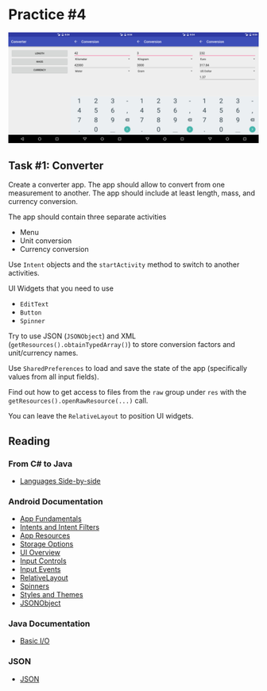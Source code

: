Practice #4
===========

![sample](../Images/Practice_4_Sample.jpg)

## Task #1: Converter

Create a converter app. The app should allow to convert from one measurement to
another. The app should include at least length, mass, and currency conversion.

The app should contain three separate activities

* Menu
* Unit conversion
* Currency conversion

Use `Intent` objects and the `startActivity` method to switch to another
activities.

UI Widgets that you need to use

* `EditText`
* `Button`
* `Spinner`

Try to use JSON (`JSONObject`) and XML (`getResources().obtainTypedArray()`) to
store conversion factors and unit/currency names.

Use `SharedPreferences` to load and save the state of the app (specifically
values from all input fields).

Find out how to get access to files from the `raw` group under `res` with the
`getResources().openRawResource(...)` call.

You can leave the `RelativeLayout` to position UI widgets.

## Reading

### From C# to Java

* [Languages Side-by-side](http://hyperpolyglot.org/cpp)

### Android Documentation

* [App Fundamentals](http://developer.android.com/guide/components/fundamentals.html)
* [Intents and Intent Filters](http://developer.android.com/guide/components/intents-filters.html)
* [App Resources](http://developer.android.com/guide/topics/resources/providing-resources.html)
* [Storage Options](http://developer.android.com/guide/topics/data/data-storage.html)
* [UI Overview](http://developer.android.com/guide/topics/ui/overview.html)
* [Input Controls](http://developer.android.com/guide/topics/ui/controls.html)
* [Input Events](http://developer.android.com/guide/topics/ui/ui-events.html)
* [RelativeLayout](http://developer.android.com/guide/topics/ui/layout/relative.html)
* [Spinners](http://developer.android.com/guide/topics/ui/controls/spinner.html)
* [Styles and Themes](http://developer.android.com/guide/topics/ui/themes.html)
* [JSONObject](http://developer.android.com/reference/org/json/JSONObject.html)

### Java Documentation

* [Basic I/O](https://docs.oracle.com/javase/tutorial/essential/io/)

### JSON

* [JSON](http://www.json.org)
